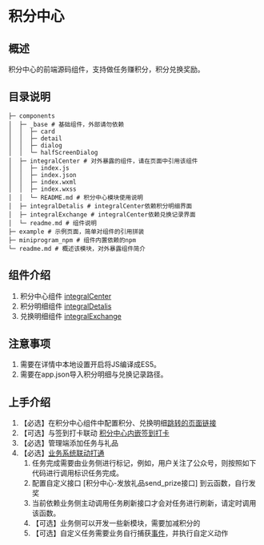 # 积分中心
## 概述
积分中心的前端源码组件，支持做任务赚积分，积分兑换奖励。

## 目录说明
```
├─ components
│  ├─ _base # 基础组件，外部请勿依赖
│  │  ├─ card
│  │  ├─ detail
│  │  ├─ dialog
│  │  └─ halfScreenDialog
│  ├─ integralCenter # 对外暴露的组件，请在页面中引用该组件
│  │  ├─ index.js
│  │  ├─ index.json
│  │  ├─ index.wxml
│  │  ├─ index.wxss
│  │  └─ README.md # 积分中心模块使用说明
│  ├─ integralDetalis # integralCenter依赖积分明细界面
│  ├─ integralExchange # integralCenter依赖兑换记录界面
│  └─ readme.md # 组件说明
├─ example # 示例页面，简单对组件的引用拼装
├─ miniprogram_npm # 组件内置依赖的npm
└─ readme.md # 概述该模块，对外暴露组件简介
```
## 组件介绍

1. 积分中心组件 [integralCenter](./components/integralCenter/README.md)
2. 积分明细组件 [integralDetalis](./components/integralCenter/README.md)
3. 兑换明细组件 [integralExchange](./components/integralExchange/README.md)


## 注意事项
1. 需要在详情中本地设置开启将JS编译成ES5。
2. 需要在app.json导入积分明细与兑换记录路径。

## 上手介绍

1. 【必选】在积分中心组件中配置积分、兑换明细[跳转的页面链接](./components/integralCenter#2-跳转链接)
2. 【可选】与签到打卡联动
[积分中心内嵌签到打卡](./components/integralCenter#3积分中心内嵌签到模块)
3. 【必选】管理端添加任务与礼品
4. 【必选】[业务系统联动打通](https://github.com/TencentCloudBase-PageModule/integral-center/tree/master/docs/diy.md)
   1. 任务完成需要由业务侧进行标记，例如，用户关注了公众号，则按照如下代码进行调用标识任务完成。
   2. 配置自定义接口 [积分中心-发放礼品send_prize接口] 到云函数，自行发奖
   3. 当前依赖业务侧主动调用任务刷新接口才会对任务进行刷新，请定时调用该函数。
   4. 【可选】业务侧可以开发一些新模块，需要加减积分的
   5. 【可选】自定义任务需要业务自行捕获[事件](https://github.com/TencentCloudBase-PageModule/integral-center/tree/master/miniprogram/components/integralCenter#%E4%BA%8B%E4%BB%B6%E5%B1%9E%E6%80%A7)，并执行自定义动作 
